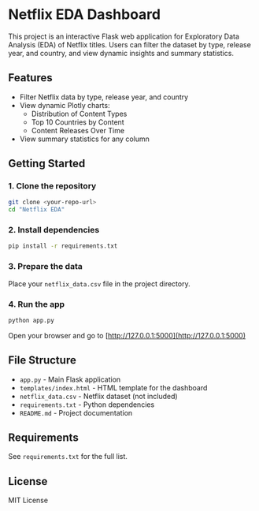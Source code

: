 # Netflix EDA Dashboard

This project is an interactive Flask web application for Exploratory Data Analysis (EDA) of Netflix titles. Users can filter the dataset by type, release year, and country, and view dynamic insights and summary statistics.

## Features

- Filter Netflix data by type, release year, and country
- View dynamic Plotly charts:
  - Distribution of Content Types
  - Top 10 Countries by Content
  - Content Releases Over Time
- View summary statistics for any column

## Getting Started

### 1. Clone the repository

```bash
git clone <your-repo-url>
cd "Netflix EDA"
```

### 2. Install dependencies

```bash
pip install -r requirements.txt
```

### 3. Prepare the data

Place your `netflix_data.csv` file in the project directory.

### 4. Run the app

```bash
python app.py
```

Open your browser and go to [http://127.0.0.1:5000](http://127.0.0.1:5000)

## File Structure

- `app.py` - Main Flask application
- `templates/index.html` - HTML template for the dashboard
- `netflix_data.csv` - Netflix dataset (not included)
- `requirements.txt` - Python dependencies
- `README.md` - Project documentation

## Requirements

See `requirements.txt` for the full list.

## License

MIT License

